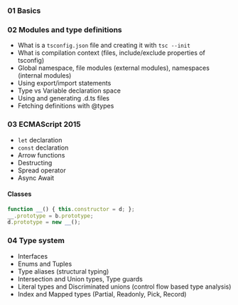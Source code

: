 ### 01 Basics

### 02 Modules and type definitions

* What is a `tsconfig.json` file and creating it with `tsc --init`
* What is compilation context (files, include/exclude properties of tsconfig)
* Global namespace, file modules (external modules), namespaces (internal modules)
* Using export/import statements
* Type vs Variable declaration space
* Using and generating .d.ts files
* Fetching definitions with @types

### 03 ECMAScript 2015

* `let` declaration
* `const` declaration
* Arrow functions
* Destructing
* Spread operator
* Async Await 

#### Classes

```js
function __() { this.constructor = d; };
__.prototype = b.prototype;
d.prototype = new __();
```

### 04 Type system

* Interfaces
* Enums and Tuples
* Type aliases (structural typing)
* Intersection and Union types, Type guards
* Literal types and Discriminated unions (control flow based type analysis)
* Index and Mapped types (Partial, Readonly, Pick, Record)